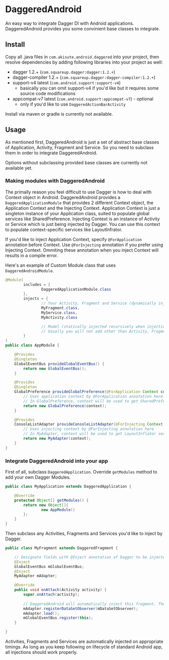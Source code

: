 # DaggeredAndroid

An easy way to integrate Dagger DI with Android applications. DaggeredAndroid provides you some convinient base classes to integrate.


## Install

Copy all .java files in `com.akisute.android.daggered` into your project, then resolve dependencies by adding following libraries into your project as well:

* dagger 1.2.+ (`com.squareup.dagger:dagger:1.2.+`)
* dagger-compiler 1.2.+ (`com.squareup.dagger:dagger-compiler:1.2.+`)
* support-v4 latest (`com.android.support:support-v4`)
    * basically you can omit support-v4 if you'd like but it requires some source code modifications
* appcompat-v7 latest (`com.android.support:appcompat-v7`) - optional
    * only if you'd like to use `DaggeredActionBarActivity`

Install via maven or gradle is currently not available.


## Usage

As mentioned first, DaggeredAndroid is just a set of abstract base classes of Application, Activity, Fragment and Service. So you need to subclass them in order to integrate DaggeredAndroid.

Options without subclassing provided base classes are currently not available yet.

### Making modules with DaggeredAndroid

The primally reason you feel difficult to use Dagger is how to deal with Context object in Android. DaggeredAndroid provides a `DaggeredApplicationModule` that provides 2 different Context object, the Application Context and the Injecting Context. Application Context is just a singleton instance of your Application class, suited to populate global services like SharedPreference. Injecting Context is an instance of Activity or Service which is just being injected by Dagger. You can use this context to populate context-specific services like LayoutInfrator.

If you'd like to inject Application Context, specify `@ForApplication` annotation before Context. Use `@ForInjecting` annotation if you prefer using Injecting Context. Ommiting these annotation when you inject Context will results in a compile error.

Here's an example of Custom Module class that uses `DaggeredAndroidModule`.

```java
@Module(
        includes = {
                DaggeredApplicationModule.class
        },
        injects = {
                // Your Activity, Fragment and Service (dynamically injected on appropriate timings by Daggered classes )
                MyFragment.class,
                MyService.class,
                MyActivity.class

                // Model (statically injected recursively when injection is happening, uses constructor injections)
                // Usually you will not add other than Activity, Fragment or Service
        }
)
public class AppModule {

    @Provides
    @Singleton
    GlobalEventBus provideGlobalEventBus() {
        return new GlobalEventBus();
    }

    @Provides
    @Singleton
    GlobalPreference provideGlobalPreference(@ForApplication Context context) {
        // Uses application context by @ForApplication annotation here
        // In GlobalPreference, context will be used to get SharedPreference service
        return new GlobalPreference(context);
    }

    @Provides
    ConsoleListAdapter provideConsoleListAdapter(@ForInjecting Context context) {
        // Uses injecting context by @ForInjecting annotation here
        // In MyAdapter, context will be used to get LayoutInflator service
        return new MyAdapter(context);
    }
}
```

### Integrate DaggeredAndroid into your app

First of all, subclass `DaggeredApplication`. Override `getModules` method to add your own Dagger Modules.

```java
public class MyApplication extends DaggeredApplication {

    @Override
    protected Object[] getModules() {
        return new Object[]{
                new AppModule()
        };
    }
}
```

Then subclass any Activities, Fragments and Services you'd like to inject by Dagger.

```java
public class MyFragment extends DaggeredFragment {

    // Designate fields with @Inject annotation of Dagger to be injected.
    @Inject
    GlobalEventBus mGlobalEventBus;
    @Inject
    MyAdapter mAdapter;

    @Override
    public void onAttach(Activity activity) {
        super.onAttach(activity);
        
        // DaggeredAndroid will automatically inject this fragment. These fields are injected at this time.
        mAdapter.registerDataSetObserver(mDataSetObserver);
        mAdapter.load();
        mGlobalEventBus.register(this);
    }

}
```

Activities, Fragments and Services are automatically injected on appropriate timings. As long as you keep following on lifecycle of standard Android app, all injections should work properly.

